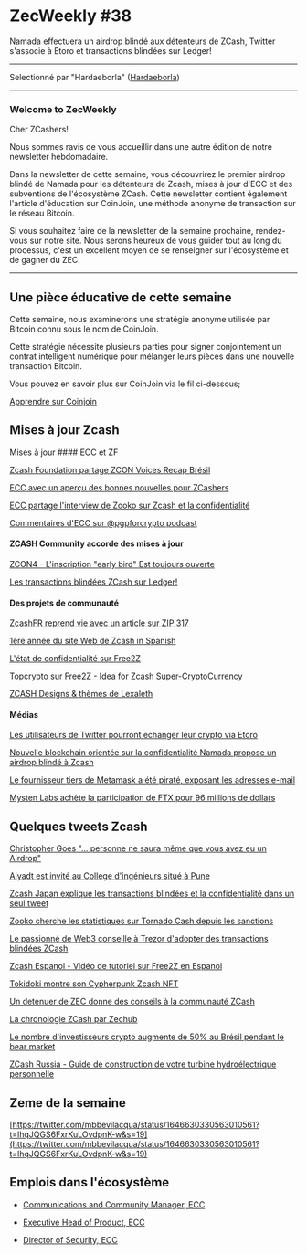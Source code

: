 # ZecWeekly #38

Namada effectuera un airdrop blindé aux détenteurs de ZCash, Twitter s'associe à Etoro et transactions blindées sur Ledger!

---

Selectionné par "Hardaeborla" ([Hardaeborla](https://twitter.com/ayanlajaadebola))

---

### Welcome to ZecWeekly

Cher ZCashers!

Nous sommes ravis de vous accueillir dans une autre édition de notre newsletter hebdomadaire.

Dans la newsletter de cette semaine, vous découvrirez le premier airdrop blindé de Namada pour les détenteurs de Zcash, mises à jour d'ECC et des subventions de l'écosystème ZCash. Cette newsletter contient également l'article d'éducation sur CoinJoin, une méthode anonyme de transaction sur le réseau Bitcoin.

Si vous souhaitez faire de la newsletter de la semaine prochaine, rendez-vous sur notre site. Nous serons heureux de vous guider tout au long du processus, c'est un excellent moyen de se renseigner sur l'écosystème et de gagner du ZEC. 

---

## Une pièce éducative de cette semaine

Cette semaine, nous examinerons une stratégie anonyme utilisée par Bitcoin connu sous le nom de CoinJoin.

Cette stratégie nécessite plusieurs parties pour signer conjointement un contrat intelligent numérique pour mélanger leurs pièces dans une nouvelle transaction Bitcoin.

Vous pouvez en savoir plus sur CoinJoin via le fil ci-dessous;

[Apprendre sur Coinjoin](https://twitter.com/ZecHub/status/1646609568879763456?s=19)

## Mises à jour Zcash


Mises à jour #### ECC et ZF

[Zcash Foundation partage ZCON Voices Recap Brésil](https://twitter.com/ZcashFoundation/status/1645863908903735300?t=QvGFwxBAefI9AqXKOZNTOA&s=19)

[ECC avec un aperçu des bonnes nouvelles pour ZCashers](https://twitter.com/ElectricCoinCo/status/1646261408613511168?s=19)

[ECC partage l'interview de Zooko sur Zcash et la confidentialité](https://twitter.com/ElectricCoinCo/status/1646567681108181015?s=19)

[Commentaires d'ECC sur @pgpforcrypto podcast](https://twitter.com/ElectricCoinCo/status/1645792607975645200?s=19)



#### ZCASH Community accorde des mises à jour

[ZCON4 - L'inscription "early bird" Est toujours ouverte](https://forum.Zcashcommunity.com/t/zcon4-in-person-early-bird-registration-is-now-open/44315)

[Les transactions blindées ZCash sur Ledger!](https://www.youtube.com/watch?v=p4FWSkZlRYg)



#### Des projets de communauté

[ZcashFR reprend vie avec un article sur ZIP 317](https://twitter.com/zcashfr/status/1646959290719129612?s=61&t=tYI2bj-IfyGvxsVNf6jhdw)

[1ère année du site Web de Zcash in Spanish](https://free2z.cash/gordonesroo/zpage/1st-year-of-the-Zcash-in-spanish-website)

[L'état de confidentialité sur Free2Z](https://free2z.com/free2z/zpage/the-state-of-privacy-on-free2z)

[Topcrypto sur Free2Z - Idea for Zcash Super-CryptoCurrency](https://free2z.cash/TopCrypto/zpage/super-idea-for-Zcash-super-cryptocurrency-Zcash-is-money-crypto-and-energy-for-everyone)

[ZCASH Designs & thèmes de Lexaleth](https://free2z.cash/PapelesaColor/zpage/y-si-hacemos-un-diseno-hermoso-y-sutil-sin-afan-de-competir-solo-para-divetir)


#### Médias

[Les utilisateurs de Twitter pourront echanger leur crypto via Etoro](https://news.bitcoin.com/twitter-users-to-trade-crypto-hrough-etoro)

[Nouvelle blockchain orientée sur la confidentialité Namada propose un airdrop blindé à Zcash](https://www.coindesk.com/tech/2023/04/12/new-privacy-blockchain-namada-proposes-first-ever-shielded-airdrop-to-Zcash/)

[Le fournisseur tiers de Metamask a été piraté, exposant les adresses e-mail](https://cointelegraph.com/news/metamask-third-party-provider-was-hacked-exposing-email-addresses)

[Mysten Labs achète la participation de FTX pour 96 millions de dollars](https://www.theblock.co/post/226502/mysten-ftx?utm_source=rss&utm_medium=rss)

## Quelques tweets Zcash

[Christopher Goes "... personne ne saura même que vous avez eu un Airdrop"](https://twitter.com/cwgoes/status/1646615074256060416?cxt=HHwWgICw7fLr-dktAAAA) 

[Aiyadt est invité au College d'ingénieurs situé à Pune](https://twitter.com/aiyadt/status/1646123717741912064?t=-z7fAfIR8kS4kuzNj7Wy4g&s=19)

[Zcash Japan explique les transactions blindées et la confidentialité dans un seul tweet](https://twitter.com/ZcashJP/status/1645072958262763520?t=85_moRx6XtvHO_k4pnjIdg&s=19)

[Zooko cherche les statistiques sur Tornado Cash depuis les sanctions](https://twitter.com/zooko/status/1646570323800903680?t=yhcSxruk_2xXL-wbfjeFHw&s=19) 

[Le passionné de Web3 conseille à Trezor d'adopter des transactions blindées ZCash](https://twitter.com/_nickweb3/status/1646111867667120128?t=KIZH4qxdDBXXh_om5Bx7-Q&s=19) 

[Zcash Espanol - Vidéo de tutoriel sur Free2Z en Espanol](https://twitter.com/Zcashesp/status/1647028948092477441?t=9z4HD46JYCQmR3hH2TXUfw&s=19)

[Tokidoki montre son Cypherpunk Zcash NFT](https://twitter.com/luckytokidoki/status/1646839233636896769?t=LMgy0gNB1-6TNin7DmdK3Q&s=19) 

[Un detenuer de ZEC donne des conseils à la communauté ZCash](https://twitter.com/magical_zodler/status/1646161086977126400?t=JU4sJBd65Lex81tUp0-dQA&s=19)


[La chronologie ZCash par Zechub](https://twitter.com/ZecHub/status/1645779191596736514?t=H9hNUND6KxN1-DWGtAlclA&s=19)

[Le nombre d'investisseurs crypto augmente de 50% au Brésil pendant le bear market](https://twitter.com/michae2xl/status/1646660663001980928?t=9TjwBXkxpkWRcw3u5JaZMw&s=19)

[ZCash Russia - Guide de construction de votre turbine hydroélectrique personnelle](https://twitter.com/ZcashRussia/status/1645104475047178244?t=zoWkbWiXCDjGGGJ06IdKJQ&s=19)




## Zeme de la semaine

[https://twitter.com/mbbevilacqua/status/1646630330563010561?t=lhqJQGS6FxrKuLOvdpnK-w&s=19](https://twitter.com/mbbevilacqua/status/1646630330563010561?t=lhqJQGS6FxrKuLOvdpnK-w&s=19) 


## Emplois dans l'écosystème

- [Communications and Community Manager, ECC](https://apply.workable.com/electric-coin-company/j/0EB27EE759/)

- [Executive Head of Product, ECC](https://apply.workable.com/electric-coin-company/j/6ACEC09B90/)

- [Director of Security, ECC](https://apply.workable.com/electric-coin-company/j/E68A4C20E2/)
